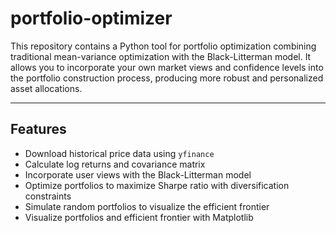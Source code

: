 # portfolio-optimizer
This repository contains a Python tool for portfolio optimization combining traditional mean-variance optimization with the Black-Litterman model. It allows you to incorporate your own market views and confidence levels into the portfolio construction process, producing more robust and personalized asset allocations.

---

## Features

- Download historical price data using `yfinance`
- Calculate log returns and covariance matrix
- Incorporate user views with the Black-Litterman model
- Optimize portfolios to maximize Sharpe ratio with diversification constraints
- Simulate random portfolios to visualize the efficient frontier
- Visualize portfolios and efficient frontier with Matplotlib
